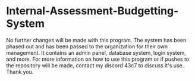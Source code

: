 # Internal-Assessment-Budgetting-System
No further changes will be made with this program. The system has been phased out and has been passed to the organization for their own management. It contains an admin panel, database system, login system, and more. For more information on how to use this program or if pushes to the repository will be made, contact my discord 43c7 to discuss it's use. Thank you.

